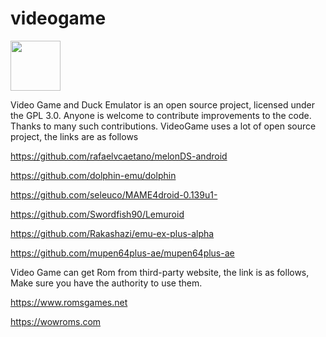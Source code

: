# videogame

[<img src="https://user-images.githubusercontent.com/125746000/220532041-38f6e61d-0c5a-41bc-aeb1-a9ea0ba420b3.png" height="80px" />](https://play.google.com/store/apps/details?id=com.actduck.videogame)

Video Game and Duck Emulator is an open source project, licensed under the GPL 3.0. Anyone is welcome to contribute improvements to the code. Thanks to many such contributions.
VideoGame uses a lot of open source project, the links are as follows

https://github.com/rafaelvcaetano/melonDS-android

https://github.com/dolphin-emu/dolphin

https://github.com/seleuco/MAME4droid-0.139u1-

https://github.com/Swordfish90/Lemuroid

https://github.com/Rakashazi/emu-ex-plus-alpha

https://github.com/mupen64plus-ae/mupen64plus-ae

Video Game can get Rom from third-party website, the link is as follows, Make sure you have the authority to use them.


https://www.romsgames.net

https://wowroms.com
